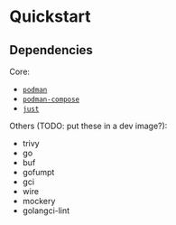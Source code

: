 # Quickstart

## Dependencies

Core:
- [`podman`](#todo)
- [`podman-compose`](#todo)
- [`just`](#todo)

Others (TODO: put these in a dev image?):
- trivy
- go
- buf
- gofumpt
- gci
- wire
- mockery
- golangci-lint
